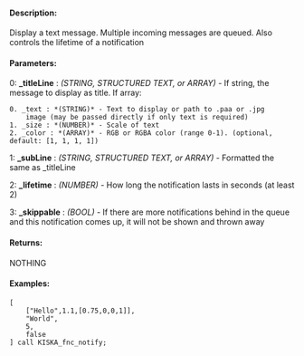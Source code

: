 #### Description:
Display a text message. Multiple incoming messages are queued. Also controls the lifetime of a notification

#### Parameters:
0: **_titleLine** : *(STRING, STRUCTURED TEXT, or ARRAY)* - If string, the message to display as title.If array:
    
    0. _text : *(STRING)* - Text to display or path to .paa or .jpg
        image (may be passed directly if only text is required)
    1. _size : *(NUMBER)* - Scale of text
    2. _color : *(ARRAY)* - RGB or RGBA color (range 0-1). (optional, default: [1, 1, 1, 1])

1: **_subLine** : *(STRING, STRUCTURED TEXT, or ARRAY)* - Formatted the same as _titleLine

2: **_lifetime** : *(NUMBER)* - How long the notification lasts in seconds (at least 2)

3: **_skippable** : *(BOOL)* - If there are more notifications behind in the queue and this notificationcomes up, it will not be shown and thrown away

#### Returns:
NOTHING

#### Examples:
```sqf
[
    ["Hello",1.1,[0.75,0,0,1]],
    "World",
    5,
    false
] call KISKA_fnc_notify;
```

